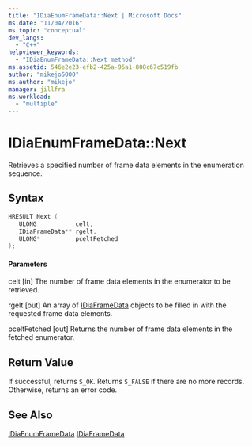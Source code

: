 ```yaml
---
title: "IDiaEnumFrameData::Next | Microsoft Docs"
ms.date: "11/04/2016"
ms.topic: "conceptual"
dev_langs:
  - "C++"
helpviewer_keywords:
  - "IDiaEnumFrameData::Next method"
ms.assetid: 546e2e23-efb2-425a-96a1-808c67c519fb
author: "mikejo5000"
ms.author: "mikejo"
manager: jillfra
ms.workload:
  - "multiple"
---
```

# IDiaEnumFrameData::Next
Retrieves a specified number of frame data elements in the enumeration sequence.

## Syntax

```C++
HRESULT Next ( 
   ULONG           celt,
   IDiaFrameData** rgelt,
   ULONG*          pceltFetched
);
```

#### Parameters
 celt
 [in] The number of frame data elements in the enumerator to be retrieved.

 rgelt
 [out] An array of [IDiaFrameData](../../debugger/debug-interface-access/idiaframedata.md) objects to be filled in with the requested frame data elements.

 pceltFetched
 [out] Returns the number of frame data elements in the fetched enumerator.

## Return Value
 If successful, returns `S_OK`. Returns `S_FALSE` if there are no more records. Otherwise, returns an error code.

## See Also
 [IDiaEnumFrameData](../../debugger/debug-interface-access/idiaenumframedata.md)
 [IDiaFrameData](../../debugger/debug-interface-access/idiaframedata.md)